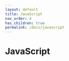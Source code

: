 ```yaml
---
layout: default
title: JavaScript
nav_order: 4
has_children: true
permalink: /docs/javascript
---
```

# JavaScript